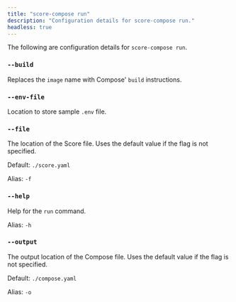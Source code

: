 ```yaml
---
title: "score-compose run"
description: "Configuration details for score-compose run."
headless: true
---
```


The following are configuration details for `score-compose run`.

### `--build`

Replaces the `image` name with Compose' `build` instructions.

### `--env-file`

Location to store sample `.env` file.

### `--file`

The location of the Score file.
Uses the default value if the flag is not specified.

Default: `./score.yaml`

Alias: `-f`

### `--help`

Help for the `run` command.

Alias: `-h`

### `--output`

The output location of the Compose file.
Uses the default value if the flag is not specified.

Default: `./compose.yaml`

Alias: `-o`
